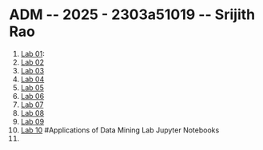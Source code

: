 # ADM -- 2025 - 2303a51019 -- Srijith Rao
1. [Lab 01](https://github.com/2303a51019/ADM/blob/main/DM_LAB01_2303A51019.ipynb):
2. [Lab 02](https://github.com/2303a51019/ADM/blob/main/DM_LAB02_1019.ipynb)
3. [Lab 03](https://github.com/2303a51019/ADM/blob/main/DM_LAB03_1019.ipynb)
4. [Lab 04]()
5. [Lab 05]()
6. [Lab 06]()
7. [Lab 07]()
8. [Lab 08]()
9. [Lab 09]()
10. [Lab 10]()
#Applications of Data Mining Lab Jupyter Notebooks
1.
